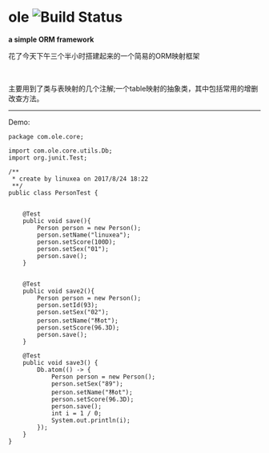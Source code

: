 # ole  ![Build Status](https://travis-ci.org/Linuxea/ole.svg?branch=master)
**a simple ORM framework**

花了今天下午三个半小时搭建起来的一个简易的ORM映射框架

<br/>

主要用到了类与表映射的几个注解;一个table映射的抽象类，其中包括常用的增删改查方法。

****

Demo:

    package com.ole.core;

    import com.ole.core.utils.Db;
    import org.junit.Test;

    /**
     * create by linuxea on 2017/8/24 18:22
     **/
    public class PersonTest {


        @Test
        public void save(){
            Person person = new Person();
            person.setName("linuxea");
            person.setScore(100D);
            person.setSex("01");
            person.save();
        }


        @Test
        public void save2(){
            Person person = new Person();
            person.setId(93);
            person.setSex("02");
            person.setName("林ot");
            person.setScore(96.3D);
            person.save();
        }

        @Test
        public void save3() {
            Db.atom(() -> {
                Person person = new Person();
                person.setSex("89");
                person.setName("林ot");
                person.setScore(96.3D);
                person.save();
                int i = 1 / 0;
                System.out.println(i);
            });
        }
    }



